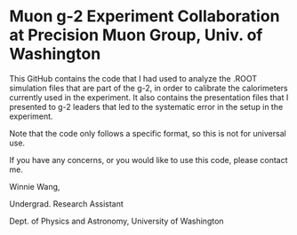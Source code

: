 # Muon g-2 Experiment Collaboration at Precision Muon Group, Univ. of Washington

This GitHub contains the code that I had used to analyze the .ROOT simulation files that are part of the g-2, in order to calibrate the calorimeters currently used in the experiment. It also contains the presentation files that I presented to g-2 leaders that led to the systematic error in the setup in the experiment.

Note that the code only follows a specific format, so this is not for universal use. 

If you have any concerns, or you would like to use this code, please contact me.

Winnie Wang,

Undergrad. Research Assistant

Dept. of Physics and Astronomy, University of Washington

